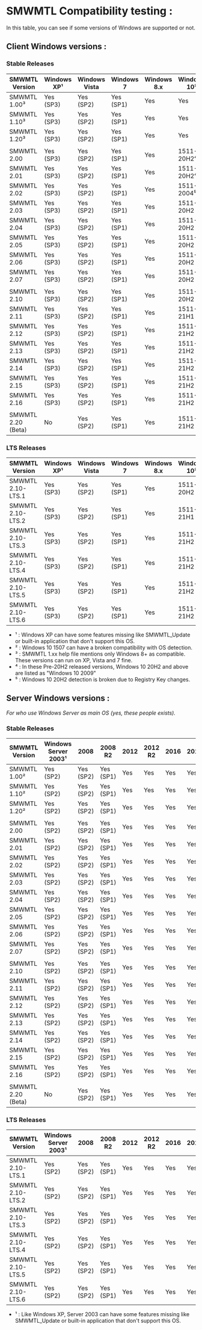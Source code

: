 # SMWMTL Compatibility testing :
In this table, you can see if some versions of Windows are supported or not.

## Client Windows versions :

### Stable Releases
| SMWMTL Version | Windows XP¹  | Windows Vista | Windows 7 | Windows 8.x | Windows 10² | Windows 11 |
| -------------- | ------------ | ------------- | --------- | ----------- | ----------- | ---------- |
| SMWMTL 1.00³   | Yes (SP3)    | Yes (SP2)     | Yes (SP1) | Yes         | Yes         | No         |
| SMWMTL 1.10³   | Yes (SP3)    | Yes (SP2)     | Yes (SP1) | Yes         | Yes         | No         |
| SMWMTL 1.20³   | Yes (SP3)    | Yes (SP2)     | Yes (SP1) | Yes         | Yes         | No         |
||
| SMWMTL 2.00    | Yes (SP3)    | Yes (SP2)     | Yes (SP1) | Yes         | 1511-20H2⁴  | No         |
| SMWMTL 2.01    | Yes (SP3)    | Yes (SP2)     | Yes (SP1) | Yes         | 1511-20H2⁴  | No         |
| SMWMTL 2.02    | Yes (SP3)    | Yes (SP2)     | Yes (SP1) | Yes         | 1511-2004⁵  | No         |
| SMWMTL 2.03    | Yes (SP3)    | Yes (SP2)     | Yes (SP1) | Yes         | 1511-20H2   | No         |
| SMWMTL 2.04    | Yes (SP3)    | Yes (SP2)     | Yes (SP1) | Yes         | 1511-20H2   | No         |
| SMWMTL 2.05    | Yes (SP3)    | Yes (SP2)     | Yes (SP1) | Yes         | 1511-20H2   | No         |
| SMWMTL 2.06    | Yes (SP3)    | Yes (SP2)     | Yes (SP1) | Yes         | 1511-20H2   | No         |
| SMWMTL 2.07    | Yes (SP3)    | Yes (SP2)     | Yes (SP1) | Yes         | 1511-20H2   | No         |
||
| SMWMTL 2.10    | Yes (SP3)    | Yes (SP2)     | Yes (SP1) | Yes         | 1511-20H2   | No         |
| SMWMTL 2.11    | Yes (SP3)    | Yes (SP2)     | Yes (SP1) | Yes         | 1511-21H1   | No         |
| SMWMTL 2.12    | Yes (SP3)    | Yes (SP2)     | Yes (SP1) | Yes         | 1511-21H2   | Partial    |
| SMWMTL 2.13    | Yes (SP3)    | Yes (SP2)     | Yes (SP1) | Yes         | 1511-21H2   | Yes (RTM)  |
| SMWMTL 2.14    | Yes (SP3)    | Yes (SP2)     | Yes (SP1) | Yes         | 1511-21H2   | Yes (RTM)  |
| SMWMTL 2.15    | Yes (SP3)    | Yes (SP2)     | Yes (SP1) | Yes         | 1511-21H2   | Yes (RTM)  |
| SMWMTL 2.16    | Yes (SP3)    | Yes (SP2)     | Yes (SP1) | Yes         | 1511-21H2   | Yes (RTM)  |
||
| SMWMTL 2.20 (Beta) | No       | Yes (SP2)     | Yes (SP1) | Yes         | 1511-21H2   | Yes (RTM)  |

### LTS Releases
| SMWMTL Version     | Windows XP¹  | Windows Vista | Windows 7 | Windows 8.x | Windows 10² | Windows 11 |
| ------------------ | ------------ | ------------- | --------- | ----------- | ----------- | ---------- |
| SMWMTL 2.10-LTS.1  | Yes (SP3)    | Yes (SP2)     | Yes (SP1) | Yes         | 1511-20H2   | No         |
| SMWMTL 2.10-LTS.2  | Yes (SP3)    | Yes (SP2)     | Yes (SP1) | Yes         | 1511-21H1   | No         |
| SMWMTL 2.10-LTS.3  | Yes (SP3)    | Yes (SP2)     | Yes (SP1) | Yes         | 1511-21H2   | Partial    |
| SMWMTL 2.10-LTS.4  | Yes (SP3)    | Yes (SP2)     | Yes (SP1) | Yes         | 1511-21H2   | Yes (RTM)  |
| SMWMTL 2.10-LTS.5  | Yes (SP3)    | Yes (SP2)     | Yes (SP1) | Yes         | 1511-21H2   | Yes (RTM)  |
| SMWMTL 2.10-LTS.6  | Yes (SP3)    | Yes (SP2)     | Yes (SP1) | Yes         | 1511-21H2   | Yes (RTM)  |

- ¹ : Windows XP can have some features missing like SMWMTL_Update or built-in application that don't support this OS.
- ² : Windows 10 1507 can have a broken compatibility with OS detection.
- ³ : SMWMTL 1.xx help file mentions only Windows 8+ as compatible. These versions can run on XP, Vista and 7 fine.
- ⁴ : In these Pre-20H2 released versions, Windows 10 20H2 and above are listed as "Windows 10 2009"
- ⁵ : Windows 10 20H2 detection is broken due to Registry Key changes.

## Server Windows versions :
*For who use Windows Server as main OS (yes, these people exists).*

### Stable Releases
| SMWMTL Version | Windows Server 2003¹  | 2008      | 2008 R2   | 2012  | 2012 R2  | 2016  | 2019  | 2022  |
| -------------- | --------------------- | ----------| --------- | ----- | -------- | ----- | ----- | ----- |
| SMWMTL 1.00²   | Yes (SP2)             | Yes (SP2) | Yes (SP1) | Yes   | Yes      | Yes   | Yes   | No    |
| SMWMTL 1.10²   | Yes (SP2)             | Yes (SP2) | Yes (SP1) | Yes   | Yes      | Yes   | Yes   | No    |
| SMWMTL 1.20²   | Yes (SP2)             | Yes (SP2) | Yes (SP1) | Yes   | Yes      | Yes   | Yes   | No    |
||
| SMWMTL 2.00    | Yes (SP2)             | Yes (SP2) | Yes (SP1) | Yes   | Yes      | Yes   | Yes   | No    |
| SMWMTL 2.01    | Yes (SP2)             | Yes (SP2) | Yes (SP1) | Yes   | Yes      | Yes   | Yes   | No    |
| SMWMTL 2.02    | Yes (SP2)             | Yes (SP2) | Yes (SP1) | Yes   | Yes      | Yes   | Yes   | No    |
| SMWMTL 2.03    | Yes (SP2)             | Yes (SP2) | Yes (SP1) | Yes   | Yes      | Yes   | Yes   | No    |
| SMWMTL 2.04    | Yes (SP2)             | Yes (SP2) | Yes (SP1) | Yes   | Yes      | Yes   | Yes   | No    |
| SMWMTL 2.05    | Yes (SP2)             | Yes (SP2) | Yes (SP1) | Yes   | Yes      | Yes   | Yes   | No    |
| SMWMTL 2.06    | Yes (SP2)             | Yes (SP2) | Yes (SP1) | Yes   | Yes      | Yes   | Yes   | No    |
| SMWMTL 2.07    | Yes (SP2)             | Yes (SP2) | Yes (SP1) | Yes   | Yes      | Yes   | Yes   | No    |
||
| SMWMTL 2.10    | Yes (SP2)             | Yes (SP2) | Yes (SP1) | Yes   | Yes      | Yes   | Yes   | No    |
| SMWMTL 2.11    | Yes (SP2)             | Yes (SP2) | Yes (SP1) | Yes   | Yes      | Yes   | Yes   | No    |
| SMWMTL 2.12    | Yes (SP2)             | Yes (SP2) | Yes (SP1) | Yes   | Yes      | Yes   | Yes   | Yes   |
| SMWMTL 2.13    | Yes (SP2)             | Yes (SP2) | Yes (SP1) | Yes   | Yes      | Yes   | Yes   | Yes   |
| SMWMTL 2.14    | Yes (SP2)             | Yes (SP2) | Yes (SP1) | Yes   | Yes      | Yes   | Yes   | Yes   |
| SMWMTL 2.15    | Yes (SP2)             | Yes (SP2) | Yes (SP1) | Yes   | Yes      | Yes   | Yes   | Yes   |
| SMWMTL 2.16    | Yes (SP2)             | Yes (SP2) | Yes (SP1) | Yes   | Yes      | Yes   | Yes   | Yes   |
||
| SMWMTL 2.20 (Beta) | No                | Yes (SP2) | Yes (SP1) | Yes   | Yes      | Yes   | Yes   | Yes   |

### LTS Releases
| SMWMTL Version     | Windows Server 2003¹  | 2008      | 2008 R2   | 2012  | 2012 R2  | 2016  | 2019  | 2022  |
| ------------------ | --------------------- | ----------| --------- | ----- | -------- | ----- | ----- | ----- |
| SMWMTL 2.10-LTS.1  | Yes (SP2)             | Yes (SP2) | Yes (SP1) | Yes   | Yes      | Yes   | Yes   | No    |
| SMWMTL 2.10-LTS.2  | Yes (SP2)             | Yes (SP2) | Yes (SP1) | Yes   | Yes      | Yes   | Yes   | No    |
| SMWMTL 2.10-LTS.3  | Yes (SP2)             | Yes (SP2) | Yes (SP1) | Yes   | Yes      | Yes   | Yes   | Yes   |
| SMWMTL 2.10-LTS.4  | Yes (SP2)             | Yes (SP2) | Yes (SP1) | Yes   | Yes      | Yes   | Yes   | Yes   |
| SMWMTL 2.10-LTS.5  | Yes (SP2)             | Yes (SP2) | Yes (SP1) | Yes   | Yes      | Yes   | Yes   | Yes   |
| SMWMTL 2.10-LTS.6  | Yes (SP2)             | Yes (SP2) | Yes (SP1) | Yes   | Yes      | Yes   | Yes   | Yes   |

- ¹ : Like Windows XP, Server 2003 can have some features missing like SMWMTL_Update or built-in application that don't support this OS.
